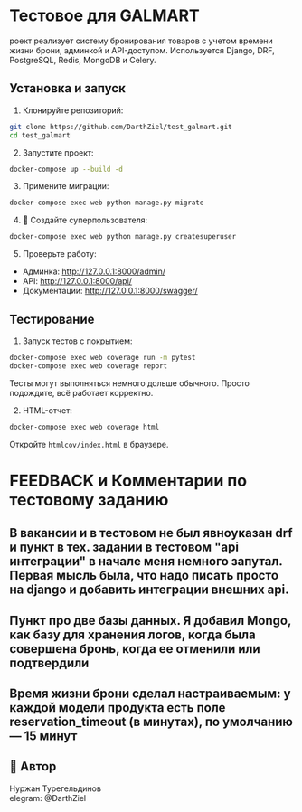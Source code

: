 # Тестовое для GALMART

роект реализует систему бронирования товаров с учетом времени жизни брони, админкой и API-доступом. Используется Django, DRF, PostgreSQL, Redis, MongoDB и Celery.


## Установка и запуск

1. Клонируйте репозиторий:

```bash
git clone https://github.com/DarthZiel/test_galmart.git
cd test_galmart
```

2. Запустите проект:

```bash
docker-compose up --build -d
```

3. Примените миграции:

```bash
docker-compose exec web python manage.py migrate
```

4. 🔐 Создайте суперпользователя:

```bash
docker-compose exec web python manage.py createsuperuser
```

5. Проверьте работу:

- Админка: http://127.0.0.1:8000/admin/
- API: http://127.0.0.1:8000/api/
- Документации: http://127.0.0.1:8000/swagger/

## Тестирование

1. Запуск тестов с покрытием:

```bash
docker-compose exec web coverage run -m pytest
docker-compose exec web coverage report
```
Тесты могут выполняться немного дольше обычного. Просто подождите, всё работает корректно.

2. HTML-отчет:

```bash
docker-compose exec web coverage html
```

Откройте `htmlcov/index.html` в браузере.

# FEEDBACK и Комментарии по тестовому заданию

## В вакансии и в тестовом не был явноуказан drf и пункт в тех. задании в тестовом "api интеграции" в начале меня немного запутал. Первая мысль была, что надо писать просто на django и добавить интеграции внешних api.
## Пункт про две базы данных. Я добавил Mongo, как базу для хранения логов, когда была совершена бронь, когда ее отменили или подтвердили
## Время жизни брони сделал настраиваемым: у каждой модели продукта есть поле reservation_timeout (в минутах), по умолчанию — 15 минут

## 📝 Автор

Нуржан Турегельдинов  
elegram: @DarthZiel

